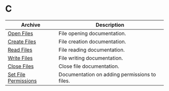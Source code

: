 # C

| Archive                                           | Description                                   |
|---------------------------------------------------|-----------------------------------------------|
| [Open Files](./Open-Files.md)                     | File opening documentation.                   |
| [Create Files](./Create-Files.md)                 | File creation documentation.                  |
| [Read Files](./Read-Files.md)                     | File reading documentation.                   |
| [Write Files](./Write-Files.md)                   | File writing documentation.                   |
| [Close Files](./Close-Files.md)                   | Close file documentation.                     |
| [Set File Permissions](./Set-File-Permissions.md) | Documentation on adding permissions to files. |